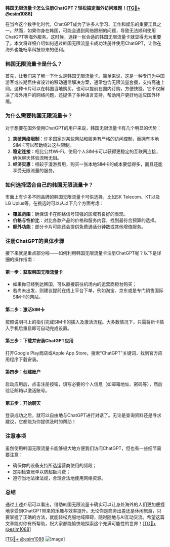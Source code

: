 **韩国无限流量卡怎么注册ChatGPT？轻松搞定海外访问难题！[[TG💪+ @esim1088](https://t.me/s/esim1088)]**

在当今这个数字化时代，ChatGPT成为了许多人学习、工作和娱乐的重要工具之一。然而，如果你身在韩国，可能会遇到网络限制的问题，导致无法顺利使用ChatGPT等海外服务。这时候，选择一张合适的韩国无限流量卡就显得尤为重要了。本文将详细介绍如何通过韩国无限流量卡成功注册并使用ChatGPT，让你在海外也能畅享科技带来的便利。

### 韩国无限流量卡是什么？

首先，让我们来了解一下什么是韩国无限流量卡。简单来说，这是一种专门为中国游客或长期居住者设计的移动通信解决方案，通常包含无限流量套餐，支持高速上网。这种卡片可以在韩国当地购买，也可以提前在国内订购，方便快捷。它不仅解决了海外用户的网络问题，还提供了多种语言支持，帮助用户更好地适应国外环境。

### 为什么需要韩国无限流量卡？

对于想要在国外使用ChatGPT的用户来说，韩国无限流量卡有几个明显的优势：

1. **突破网络限制**：许多国家对某些网站和服务有严格的访问控制，而拥有本地SIM卡可以帮助绕过这些限制。
2. **稳定连接**：相比公共Wi-Fi，使用个人SIM卡可以获得更稳定的互联网连接，确保聊天体验流畅无阻。
3. **经济实惠**：相较于漫游费用，购买一张本地SIM卡的成本要低得多，而且还能享受无限流量的服务。

### 如何选择适合自己的韩国无限流量卡？

市面上有许多不同品牌的韩国无限流量卡可供选择，比如SK Telecom、KT以及LG Uplus等。在挑选时可以从以下几个方面考虑：

- **覆盖范围**：确保该卡在网络信号较强的区域有良好的表现。
- **价格与性价比**：对比各款产品的价格和服务内容，找到最符合预算的选择。
- **额外功能**：部分卡片可能还会提供免费通话分钟数或其他增值服务。

### 注册ChatGPT的具体步骤

接下来就是重点部分啦——如何利用韩国无限流量卡注册ChatGPT呢？以下是详细的操作指南：

#### 第一步：获取韩国无限流量卡
- 如果你已经到达韩国，可以直接前往机场内的运营商柜台购买；
- 若尚未出发，则建议提前在线上平台下单，例如淘宝、京东或是专门销售国际SIM卡的网站。

#### 第二步：激活SIM卡
按照说明书上的指引完成SIM卡的插入及激活流程。大多数情况下，只需将新卡插入手机后重启即可自动完成设置。

#### 第三步：下载并安装ChatGPT应用
打开Google Play商店或Apple App Store，搜索“ChatGPT”关键词，找到官方应用程序下载安装。

#### 第四步：创建账户
启动应用后，点击注册按钮，填写必要的个人信息（如邮箱地址、密码等），然后验证邮箱以激活账号。

#### 第五步：开始聊天
登录成功之后，就可以自由地与ChatGPT进行对话了。无论是查询资料还是寻求建议，它都能为你提供及时的帮助！

### 注意事项

虽然使用韩国无限流量卡能够极大地方便我们访问ChatGPT，但也有一些细节需要注意：

- 确保你的设备支持所选运营商使用的频段；
- 定期检查账单以防超额消费；
- 遵守当地法律法规，合理合法地使用网络资源。

### 总结

通过上述介绍可以看出，借助韩国无限流量卡确实可以让身处海外的人们更加便捷地享受到ChatGPT带来的乐趣与效率提升。无论你是商务出差还是休闲旅游，只要掌握了正确的方法，就能轻松克服地域障碍，随时随地与AI互动交流。希望这篇文章能对你有所帮助，祝大家都能愉快地探索这个充满可能性的世界！[[TG💪+ @esim1088](https://t.me/s/esim1088)]

[[TG💪+ @esim1088](https://t.me/s/esim1088) ![Image](https://i.postimg.cc/4NQfJmqS/Snipaste-2025-05-13-00-14-12.png)]
